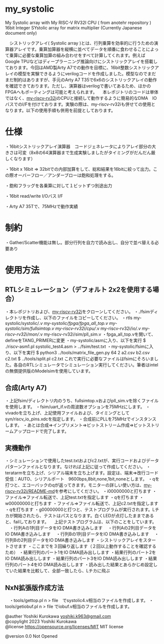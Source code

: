 # my_systolic

My Systolic array with My RISC-V RV32I CPU ( from anotehr repository )
16bit Integer SYstolic array for matrix multiplier
(Currently Japanese document only)

　シストリックアレイ( Systolic array )とは、行列乗算を効率的に行うための演算器アレイです。乗算加算器を縦横に並べてデータを順番に食わせることによって乗算に必要な乗算加算の組み合わせをすべて計算してくれます。例えばGoogle TPUなどはディープラーニング推論向けにシストリックアレイを搭載しております。今回はAMD製Arty A7での動作を目標に、16bit整数シストリックアレイの模型を実験できるようにverilogコードを作成しました。模型なのでまだまだ制約はありますが、手元のArty A7 T35で6x6のシストリックアレイの動作を確認できております。ただし、演算器はverilogで書いてあるため、ほかのFPGAへもポーティングは可能と考えられます。
　本レポジトリのコードは単体ではなく、[my-riscv-rv32i](https://github.com/yoshiki9636/my-riscv-rv32i)のCPUと接続して動作するように簡易的なDMA　IOバスでのI/Fを付けております。実験の際は、my-riscv-rv32iも併せての使用となります。以下の使用手順も併用を前提としております。

# 仕様
・16bitシストリックアレイ演算器　コードジェネレータによりアレイ部分の大きさは可変（8x8の64演算器まで生成実験しましたがタイミングがだんだん厳しくなります）

・16bit x 16bit ⇒ 32bitでの内部加算をして、総和結果を16bitに絞って出力。この際オーバーフロー／アンダーブローは飽和処理をする。

・飽和フラッグを各乗算に対して１ビットずつ別途出力

・16bit read/write I/Oバス I/F

・Arty A7 35Tで、75MHzで動作実績

# 制約
・Gather/Scatter機能は無し。部分行列を自力で読み出し、自分で並べ替える必要あり

# 使用方法
## RTLシミュレーション（デフォルト 2x2を使用する場合）
・本レポジトリおよび、[my-riscv-rv32i](https://github.com/yoshiki9636/my-riscv-rv32i)をクローンしてください。
・./fsimディレクトリを作成し、以下のファイルをコピーしてください。
 ・rtls
  my-systolic/systolic/*.v
  my-systolic/fpga/fpga_all_top.v
  my-systolic/sim/fullsimtop.v
  my-riscv-rv32i/cpu/*.v
  my-riscv-rv32i/io/*.v
  my-riscv-rv32i/mon/*.v
  my-riscv-rv32i/sim/pll_sim.v
・fpga_all_top.vを開いて、defineをTANG_PRIMERに変更
・my-systolic/asmに入り、以下を実行
  $ ./riscv-asm1.pl systolic_test4.asm > ../fsim/test.txt
・my-systolic/fsimに入り、以下を実行
  $ python3 ../tools/matrix_file_gen.py 64 2 a2.csv b2.csv c2.txt
  $ ../tools/split.pl c2.txt
これで実行に必要なファイルはfsimにそろいました。各自のRTLシミュレータでシミュレーション実行してください。筆者はintelの無償提供版のModelsimを使用しています。

## 合成(Arty A7)
・上記fsim/ディレクトリ内のうち、fullsimtop.vおよびpll_sim.vを除くファイルを使用します。
・fsim/uart_if.vの周波数オプションを75MHzにします。
・vivadoを立ち上げ、上記使用ファイルおよび、タイミングとしてsyn/riscv_io_pins.xdcを指定します。
・合成前にPLLを75MHzでインスタンスします。
・あとは合成⇒インプリメント⇒ビットストリーム作成⇒ビットストリームアップロードで完了します。

## 実機動作
・シミュレーションで使用したtest.txtおよびc2.txtが、実行コードおよびデータパターンファイルとなります。なければ上記に従って作成してください。
・teratarmを立ち上げ、シリアル端末を立ち上げます。設定は、端末⇒改行コード　受信：AUTO、シリアルポート　9600bps,8bit,none,1bit,noneとします。
・qを打つと、エコーバックのqが返ってきます。モニターの詳しい使い方は、[my-riscv-rv32i/README-md](https://github.com/yoshiki9636/my-riscv-rv32i)を参考にしてください。
・i00000000と打ちます
・ファイル⇒ファイル転送で、上記test.txtを指定します
・qを打ちます
・w00000000と打ちます
・ファイル⇒ファイル転送で、上記c2.txtを指定します
・qを打ちます
・g00000000と打つと、テストプログラムが実行されます。Lチカが開始されたら、テストはパスとなります。白くLEDが点灯したままであると、failしております。
　上記テストプログラムは、以下のことをしています。
 　・行列Aの1列目データをIO DMA書き込みします
 　・行列Aの2列目データをIO DMA書き込みします
 　・行列Bの1列目データをIO DMA書き込みします
 　・行列Bの2列目データをIO DMA書き込みします
  ・シストリックアレイをスタートさせます
  ・ここまでを３回繰り返します（２回以上動作することを確認するため）
  ・結果行列のパート1をIO DMA読み出しします
  ・結果行列のパート2をIO DMA読み出しします
  ・結果行列のパート3をIO DMA読み出しします
  ・結果行列のパート4をIO DMA読み出しします
  ・読み出した結果とあらかじめ設定していた結果を比較して、全部一致したら、Lチカに飛ぶ

## NxN拡張版作成方法
　・tools/gettop.pl n > file　でsystolic4.v相当のファイルを作成します。
 ・tools/getiobuf.pl n > file でiobuf.v相当のファイルを作成します。


@auther		Yoshiki Kurokawa <yoshiki.k963@gmail.com>  
@copylight	2023 Yoshiki Kurokawa  
@license	https://opensource.org/licenses/MIT     MIT license  

@version	0.0 Not Opened  
